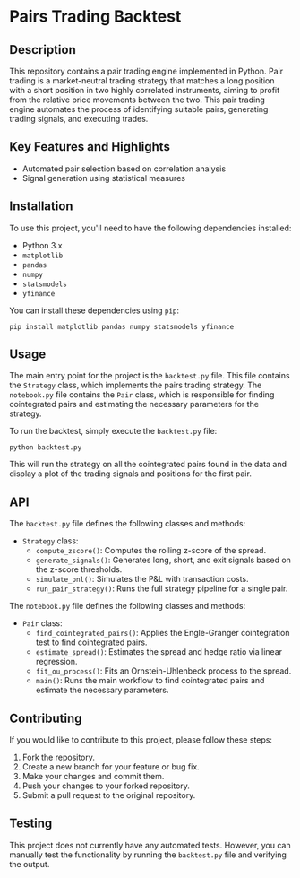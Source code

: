 # Pairs Trading Backtest

## Description
This repository contains a pair trading engine implemented in Python. Pair trading is a market-neutral trading strategy that matches a long position with a short position in two highly correlated instruments, aiming to profit from the relative price movements between the two. This pair trading engine automates the process of identifying suitable pairs, generating trading signals, and executing trades.

## Key Features and Highlights

- Automated pair selection based on correlation analysis
- Signal generation using statistical measures

## Installation

To use this project, you'll need to have the following dependencies installed:

- Python 3.x
- `matplotlib`
- `pandas`
- `numpy`
- `statsmodels`
- `yfinance`

You can install these dependencies using `pip`:

```
pip install matplotlib pandas numpy statsmodels yfinance
```

## Usage

The main entry point for the project is the `backtest.py` file. This file contains the `Strategy` class, which implements the pairs trading strategy. The `notebook.py` file contains the `Pair` class, which is responsible for finding cointegrated pairs and estimating the necessary parameters for the strategy.

To run the backtest, simply execute the `backtest.py` file:

```
python backtest.py
```

This will run the strategy on all the cointegrated pairs found in the data and display a plot of the trading signals and positions for the first pair.

## API

The `backtest.py` file defines the following classes and methods:

- `Strategy` class:
  - `compute_zscore()`: Computes the rolling z-score of the spread.
  - `generate_signals()`: Generates long, short, and exit signals based on the z-score thresholds.
  - `simulate_pnl()`: Simulates the P&L with transaction costs.
  - `run_pair_strategy()`: Runs the full strategy pipeline for a single pair.

The `notebook.py` file defines the following classes and methods:

- `Pair` class:
  - `find_cointegrated_pairs()`: Applies the Engle-Granger cointegration test to find cointegrated pairs.
  - `estimate_spread()`: Estimates the spread and hedge ratio via linear regression.
  - `fit_ou_process()`: Fits an Ornstein-Uhlenbeck process to the spread.
  - `main()`: Runs the main workflow to find cointegrated pairs and estimate the necessary parameters.

## Contributing

If you would like to contribute to this project, please follow these steps:

1. Fork the repository.
2. Create a new branch for your feature or bug fix.
3. Make your changes and commit them.
4. Push your changes to your forked repository.
5. Submit a pull request to the original repository.

## Testing

This project does not currently have any automated tests. However, you can manually test the functionality by running the `backtest.py` file and verifying the output.
